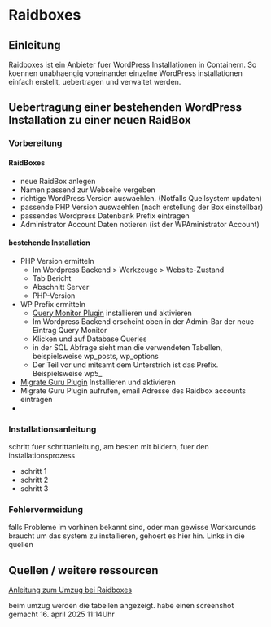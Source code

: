 # Raidboxes

## Einleitung

Raidboxes ist ein Anbieter fuer WordPress Installationen in Containern. So koennen unabhaengig voneinander einzelne WordPress installationen einfach erstellt, uebertragen und verwaltet werden.

## Uebertragung einer bestehenden WordPress Installation zu einer neuen RaidBox

### Vorbereitung

#### RaidBoxes

- neue RaidBox anlegen
- Namen passend zur Webseite vergeben
- richtige WordPress Version auswaehlen. (Notfalls Quellsystem updaten)
- passende PHP Version auswaehlen (nach erstellung der Box einstellbar)
- passendes Wordpress Datenbank Prefix eintragen
- Administrator Account Daten notieren (ist der WPAministrator Account)

#### bestehende Installation

- PHP Version ermitteln
  - Im Wordpress Backend > Werkzeuge > Website-Zustand
  - Tab Bericht
  - Abschnitt Server
  - PHP-Version
- WP Prefix ermitteln
  - [Query Monitor Plugin](https://wordpress.org/plugins/query-monitor/) installieren und aktivieren
  - Im Wordpress Backend erscheint oben in der Admin-Bar der neue Eintrag Query Monitor
  - Klicken und auf Database Queries
  - in der SQL Abfrage sieht man die verwendeten Tabellen, beispielsweise wp_posts, wp_options
  - Der Teil vor und mitsamt dem Unterstrich ist das Prefix. Beispielsweise wp5_
- [Migrate Guru Plugin](https://wordpress.org/plugins/migrate-guru/) Installieren und aktivieren
- Migrate Guru Plugin aufrufen, email Adresse des Raidbox accounts eintragen
- 

### Installationsanleitung

schritt fuer schrittanleitung, am besten mit bildern, fuer den installationsprozess

- schritt 1
- schritt 2
- schritt 3

### Fehlervermeidung

falls Probleme im vorhinen bekannt sind, oder man gewisse Workarounds braucht um das system zu installieren, gehoert es hier hin. Links in die quellen

## Quellen / weitere ressourcen

[Anleitung zum Umzug bei Raidboxes](https://helpcenter.raidboxes.de/de/articles/4394042-wordpress-umzug-mit-migrate-guru)

beim umzug werden die tabellen angezeigt. habe einen screenshot gemacht 16. april 2025 11:14Uhr 